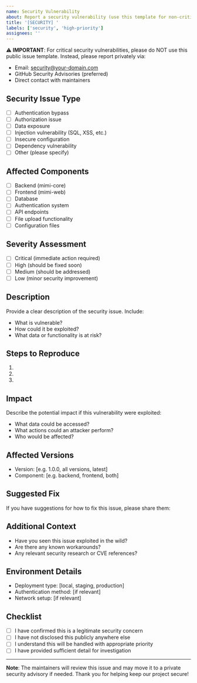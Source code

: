 ```yaml
---
name: Security Vulnerability
about: Report a security vulnerability (use this template for non-critical security issues only)
title: '[SECURITY] '
labels: ['security', 'high-priority']
assignees: ''
---
```


⚠️ **IMPORTANT**: For critical security vulnerabilities, please do NOT use this public issue template. Instead, please report privately via:
- Email: security@your-domain.com
- GitHub Security Advisories (preferred)
- Direct contact with maintainers

## Security Issue Type

- [ ] Authentication bypass
- [ ] Authorization issue
- [ ] Data exposure
- [ ] Injection vulnerability (SQL, XSS, etc.)
- [ ] Insecure configuration
- [ ] Dependency vulnerability
- [ ] Other (please specify)

## Affected Components

- [ ] Backend (mimi-core)
- [ ] Frontend (mimi-web)
- [ ] Database
- [ ] Authentication system
- [ ] API endpoints
- [ ] File upload functionality
- [ ] Configuration files

## Severity Assessment

- [ ] Critical (immediate action required)
- [ ] High (should be fixed soon)
- [ ] Medium (should be addressed)
- [ ] Low (minor security improvement)

## Description

Provide a clear description of the security issue. Include:
- What is vulnerable?
- How could it be exploited?
- What data or functionality is at risk?

## Steps to Reproduce

1. 
2. 
3. 

## Impact

Describe the potential impact if this vulnerability were exploited:
- What data could be accessed?
- What actions could an attacker perform?
- Who would be affected?

## Affected Versions

- Version: [e.g. 1.0.0, all versions, latest]
- Component: [e.g. backend, frontend, both]

## Suggested Fix

If you have suggestions for how to fix this issue, please share them:

## Additional Context

- Have you seen this issue exploited in the wild?
- Are there any known workarounds?
- Any relevant security research or CVE references?

## Environment Details

- Deployment type: [local, staging, production]
- Authentication method: [if relevant]
- Network setup: [if relevant]

## Checklist

- [ ] I have confirmed this is a legitimate security concern
- [ ] I have not disclosed this publicly anywhere else
- [ ] I understand this will be handled with appropriate priority
- [ ] I have provided sufficient detail for investigation

---

**Note**: The maintainers will review this issue and may move it to a private security advisory if needed. Thank you for helping keep our project secure!